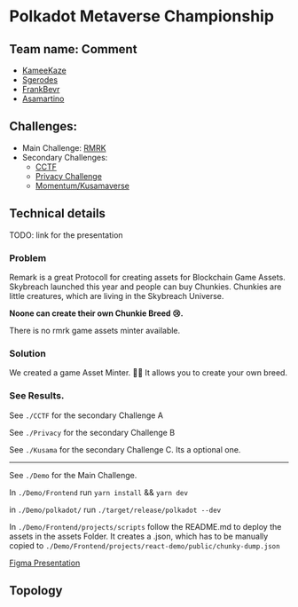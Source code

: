 # Polkadot Metaverse Championship 

## Team name: Comment
- [KameeKaze](https://github.com/KameeKaze)
- [Sgerodes](https://github.com/sgerodes)
- [FrankBevr](https://github.com/FrankBevr)
- [Asamartino](https://github.com/Asamartino)

## Challenges:
- Main Challenge: [RMRK](https://git.hsbp.org/Metaverse_Championship/PMC_Challenges/src/branch/master/Main_Challenges/RMRK/Challenge.md)
- Secondary Challenges:
  - [CCTF](https://git.hsbp.org/Metaverse_Championship/PMC_Challenges/src/branch/master/Main_Challenges/CCTF/Challenge.md)
  - [Privacy Challenge](https://git.hsbp.org/Metaverse_Championship/PMC_Challenges/src/branch/master/Main_Challenges/Privacy_Research/Challenge.md)
  - [Momentum/Kusamaverse](https://git.hsbp.org/Metaverse_Championship/PMC_Challenges/src/branch/master/Main_Challenges/Momentum/Challenge.md)

## Technical details
[//]: # (Explain the technical details and how you'd solve the challenge. Optionally you can add pseudocode.)
TODO: link for the presentation

### Problem

Remark is a great Protocoll for creating assets for Blockchain Game Assets.
Skybreach launched this year and people can buy Chunkies.
Chunkies are little creatures, which are living in the Skybreach Universe.

**Noone can create their own Chunkie Breed 😢.**

There is no rmrk game assets minter available.


### Solution

We created a game Asset Minter. 👯‍♂️
It allows you to create your own breed.

### See Results.

See `./CCTF` for the secondary Challenge A

See `./Privacy` for the secondary Challenge B

See `./Kusama` for the secondary Challenge C. Its a optional one.

---

See `./Demo` for the Main Challenge. 

In `./Demo/Frontend` run `yarn install` && `yarn dev` 

in `./Demo/polkadot/` run `./target/release/polkadot --dev` 

In `./Demo/Frontend/projects/scripts` follow the README.md  to deploy the assets in the assets Folder. It creates a .json, which has to be manually copied to `./Demo/Frontend/projects/react-demo/public/chunky-dump.json` 

[Figma Presentation](https://www.figma.com/file/Y3hJkt59KDRSztrwytmQti/Polkadot-Metaverse-Hackaton-RMRK-Presentation?node-id=0%3A1&t=2hRfJJIScDcJKaev-1)

## Topology

[//]: # (Please provide a drawn topology, you can use https://draw.io/)
